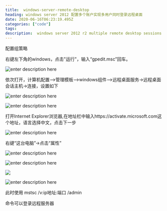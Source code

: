 ```yaml
---
title:  windows-server-remote-desktop
heading: windows server 2012 配置多个账户实现多用户同时登录远程桌面
date: 2020-06-16T06:23:19.495Z
categories: ["code"]
tags: 
description:  windows server 2012 r2 multiple remote desktop sessions
---
```


配置组策略

右键左下角的windows，点击"运行"，输入“gpedit.msc”回车。

![enter description here](https://gitee.com/smile365/blogimg/raw/master/sxy91/1592288856169.png)

依次打开，计算机配置–>管理模板—>windows组件—>远程桌面服务->远程桌面会话主机->连接，设置如下

![enter description here](https://gitee.com/smile365/blogimg/raw/master/sxy91/1592289084052.png)

![enter description here](https://gitee.com/smile365/blogimg/raw/master/sxy91/1592289189522.png)


打开Internet Explorer浏览器,在地址栏中输入https://activate.microsoft.com这个地址，语言选择中文，点击下一步

![enter description here](https://gitee.com/smile365/blogimg/raw/master/sxy91/1592289433770.png)


右键“这台电脑”->点击“属性”


![enter description here](https://gitee.com/smile365/blogimg/raw/master/sxy91/1592289482322.png)

![enter description here](https://gitee.com/smile365/blogimg/raw/master/sxy91/1592289590384.png)



![](https://gitee.com/smile365/blogimg/raw/master/sxy91/1592294027623.png)


![enter description here](https://gitee.com/smile365/blogimg/raw/master/sxy91/1592294459489.png)

此时使用 
mstsc /v:ip地址:端口 /admin

命令可以登录远程服务器

